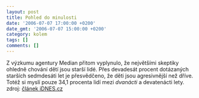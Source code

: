 ```yaml
---
layout: post
title: Pohled do minulosti
date: '2006-07-07 17:00:00 +0200'
date_gmt: '2006-07-07 15:00:00 +0200'
category: kolem
tags: []
comments: []
---
```

<p>Z výzkumu agentury Median přitom vyplynulo, že největšími skeptiky ohledně chování dětí jsou starší lidé. Přes devadesát procent dotázaných starších sedmdesáti let je přesvědčeno, že děti jsou agresivnější než dříve. Totéž si myslí pouze 34,1 procenta lidí mezi <em>dvanácti</em> a devatenácti lety. zdroj: <a href="http://zpravy.idnes.cz/nezvladatelnych-a-agresivnich-deti-pribyva-fej-/domaci.asp?c=A060706_214721_domaci_dp">článek iDNES.cz</a></p>
